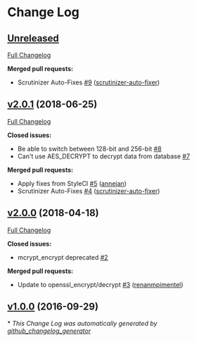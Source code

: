 # Change Log

## [Unreleased](https://github.com/noprotocol/php-mysql-aes-crypt/tree/HEAD)

[Full Changelog](https://github.com/noprotocol/php-mysql-aes-crypt/compare/v2.0.1...HEAD)

**Merged pull requests:**

- Scrutinizer Auto-Fixes [\#9](https://github.com/noprotocol/php-mysql-aes-crypt/pull/9) ([scrutinizer-auto-fixer](https://github.com/scrutinizer-auto-fixer))

## [v2.0.1](https://github.com/noprotocol/php-mysql-aes-crypt/tree/v2.0.1) (2018-06-25)
[Full Changelog](https://github.com/noprotocol/php-mysql-aes-crypt/compare/v2.0.0...v2.0.1)

**Closed issues:**

- Be able to switch between 128-bit and 256-bit [\#8](https://github.com/noprotocol/php-mysql-aes-crypt/issues/8)
- Can't use AES\_DECRYPT to decrypt data from database [\#7](https://github.com/noprotocol/php-mysql-aes-crypt/issues/7)

**Merged pull requests:**

- Apply fixes from StyleCI [\#5](https://github.com/noprotocol/php-mysql-aes-crypt/pull/5) ([annejan](https://github.com/annejan))
- Scrutinizer Auto-Fixes [\#4](https://github.com/noprotocol/php-mysql-aes-crypt/pull/4) ([scrutinizer-auto-fixer](https://github.com/scrutinizer-auto-fixer))

## [v2.0.0](https://github.com/noprotocol/php-mysql-aes-crypt/tree/v2.0.0) (2018-04-18)
[Full Changelog](https://github.com/noprotocol/php-mysql-aes-crypt/compare/v1.0.0...v2.0.0)

**Closed issues:**

- mcrypt\_encrypt deprecated [\#2](https://github.com/noprotocol/php-mysql-aes-crypt/issues/2)

**Merged pull requests:**

- Update to openssl\_encrypt/decrypt [\#3](https://github.com/noprotocol/php-mysql-aes-crypt/pull/3) ([renanmpimentel](https://github.com/renanmpimentel))

## [v1.0.0](https://github.com/noprotocol/php-mysql-aes-crypt/tree/v1.0.0) (2016-09-29)


\* *This Change Log was automatically generated by [github_changelog_generator](https://github.com/skywinder/Github-Changelog-Generator)*